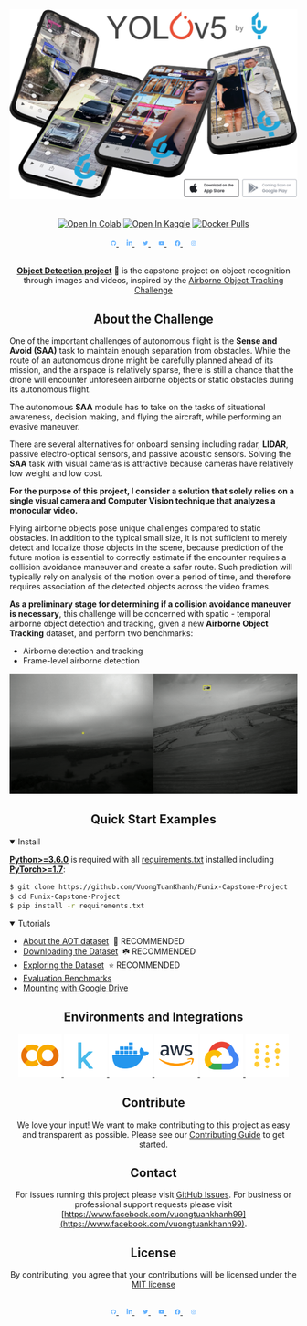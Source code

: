 <div align="center">
<p>
<img width="850" src="images/splash.jpg">
</p>
<br>
<div>
<a href="./tutorial.ipynb"><img src="https://colab.research.google.com/assets/colab-badge.svg" alt="Open In Colab"></a>
<a href="./tutorial.ipynb"><img src="https://kaggle.com/static/images/open-in-kaggle.svg" alt="Open In Kaggle"></a>
<a href="#"><img src="https://img.shields.io/docker/pulls/ultralytics/yolov5?logo=docker" alt="Docker Pulls"></a>
</div>

  <br>
  <div align="center">
    <a href="https://github.com/VuongTuanKhanh">
        <img src="./images/logo-social-github.png" width="2%"/>
    </a>
    <img width="2%" />
    <a href="https://www.linkedin.com/in/vuong-tuan-khanh/">
        <img src="./images/logo-social-linkedin.png" width="2%"/>
    </a>
    <img width="2%" />
    <a href="https://twitter.com/">
        <img src="./images/logo-social-twitter.png" width="2%"/>
    </a>
    <img width="2%" />
    <a href="https://youtube.com/">
        <img src="./images/logo-social-youtube.png" width="2%"/>
    </a>
    <img width="2%" />
    <a href="https://www.facebook.com/vuongtuankhanh99">
        <img src="./images/logo-social-facebook.png" width="2%"/>
    </a>
    <img width="2%" />
    <a href="https://www.instagram.com/archius_vuong//">
        <img src="./images/logo-social-instagram.png" width="2%"/>
    </a>
</div>

<br>
<p>
<a href="https://github.com/VuongTuanKhanh/Funix-Capstone-Project"><b>Object Detection project</b></a> 🚀 is the capstone project on object recognition through images and videos, inspired by the <a href="https://www.aicrowd.com/challenges/airborne-object-tracking-challenge">Airborne Object Tracking Challenge</a>
</p>

## <div align="center">About the Challenge</div>
<div align="left">

One of the important challenges of autonomous flight is the **Sense and Avoid (SAA)** task to maintain enough separation from obstacles. While the route of an autonomous drone might be carefully planned ahead of its mission, and the airspace is relatively sparse, there is still a chance that the drone will encounter unforeseen airborne objects or static obstacles during its autonomous flight.

The autonomous **SAA** module has to take on the tasks of situational awareness, decision making, and flying the aircraft, while performing an evasive maneuver.

There are several alternatives for onboard sensing including radar, **LIDAR**, passive electro-optical sensors, and passive acoustic sensors. Solving the **SAA** task with visual cameras is attractive because cameras have relatively low weight and low cost.

**For the purpose of this project, I consider a  solution that solely relies on a single visual camera and Computer Vision technique that analyzes a monocular video.**

Flying airborne objects pose unique challenges compared to static obstacles. In addition to the typical small size, it is not sufficient to merely detect and localize those objects in the scene, because prediction of the future motion is essential to correctly estimate if the encounter requires a collision avoidance maneuver and create a safer route. Such prediction will typically rely on analysis of the motion over a period of time, and therefore requires association of the detected objects across the video frames.

**As a preliminary stage for determining if a collision avoidance maneuver is necessary**, this challenge will be concerned with spatio - temporal airborne object detection and tracking, given a new **Airborne Object Tracking** dataset, and perform two benchmarks:

<ul align="left">
  <li>Airborne detection and tracking</li>
  <li>Frame-level airborne detection</li>
</ul>
</div>

<img src="./images/challenge_description.gif">

## <div align="center">Quick Start Examples</div>

<details open align="left">
<summary>Install</summary>

[**Python>=3.6.0**](https://www.python.org/) is required with all
[requirements.txt](https://github.com/VuongTuanKhanh/Funix-Capstone-Project/requirements.txt) installed including
[**PyTorch>=1.7**](https://pytorch.org/get-started/locally/):
<!-- $ sudo apt update && apt install -y libgl1-mesa-glx libsm6 libxext6 libxrender-dev -->

```bash
$ git clone https://github.com/VuongTuanKhanh/Funix-Capstone-Project
$ cd Funix-Capstone-Project
$ pip install -r requirements.txt
```

</details>

<details open align="left">
<summary>Tutorials</summary>

* [About the AOT dataset](https://github.com/VuongTuanKhanh/Funix-Capstone-Project/wiki/About-the-AOT-dataset)&nbsp; 🚀 RECOMMENDED
* [Downloading the Dataset](https://github.com/VuongTuanKhanh/Funix-Capstone-Project/wiki/Downloading-AOT-dataset)&nbsp; ☘️ RECOMMENDED
* [Exploring the Dataset](https://github.com/VuongTuanKhanh/Funix-Capstone-Project/blob/main/notebooks/Dataset_Exploration.ipynb)&nbsp; ⭐ RECOMMENDED
* [Evaluation Benchmarks](https://github.com/VuongTuanKhanh/Funix-Capstone-Project/wiki/Evaluation-Benchmarks)&nbsp;
* [Mounting with Google Drive](https://github.com/VuongTuanKhanh/Funix-Capstone-Project/wiki/Uploading-Local-or-Google-Drive-Files-to-Use)&nbsp;

</details>

## <div align="center">Environments and Integrations</div>


<div align="center">
    <a href="./tutorial.ipynb">
        <img src="./images/logo-colab-small.png" width="15%"/>
    </a>
    <a href="#">
        <img src="./images/logo-kaggle-small.png" width="15%"/>
    </a>
    <a href="#">
        <img src="./images/logo-docker-small.png" width="15%"/>
    </a>
    <a href="#">
        <img src="./images/logo-aws-small.png" width="15%"/>
    </a>
    <a href="https://github.com/VuongTuanKhanh/Funix-Capstone-Project">
        <img src="./images/logo-gcp-small.png" width="15%"/>
    </a>
    <a href="#">
        <img src="./images/logo-wb-small.png" width="15%"/>
    </a>
</div> 

## <div align="center">Contribute</div>

We love your input! We want to make contributing to this project as easy and transparent as possible. Please see
our [Contributing Guide](CONTRIBUTING.md) to get started.

## <div align="center">Contact</div>

For issues running this project please visit [GitHub Issues](https://github.com/VuongTuanKhanh/Funix-Capstone-Project/issues). For business or
professional support requests please visit [https://www.facebook.com/vuongtuankhanh99](https://www.facebook.com/vuongtuankhanh99).

## <div align="center">License</div>

By contributing, you agree that your contributions will be licensed under the <a href="https://opensource.org/licenses/MIT">MIT license</a>

<br>

<div align="center">
    <a href="https://github.com/VuongTuanKhanh">
        <img src="./images/logo-social-github.png" width="2%"/>
    </a>
    <img width="2%" />
    <a href="https://www.linkedin.com/in/vuong-tuan-khanh/">
        <img src="./images/logo-social-linkedin.png" width="2%"/>
    </a>
    <img width="2%" />
    <a href="https://twitter.com/">
        <img src="./images/logo-social-twitter.png" width="2%"/>
    </a>
    <img width="2%" />
    <a href="https://youtube.com/">
        <img src="./images/logo-social-youtube.png" width="2%"/>
    </a>
    <img width="2%" />
    <a href="https://www.facebook.com/vuongtuankhanh99">
        <img src="./images/logo-social-facebook.png" width="2%"/>
    </a>
    <img width="2%" />
    <a href="https://www.instagram.com/archius_vuong//">
        <img src="./images/logo-social-instagram.png" width="2%"/>
    </a>
</div>